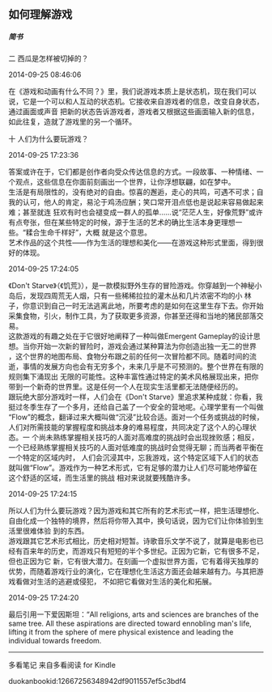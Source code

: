 ## 如何理解游戏

##### 简书

  

  二 西瓜是怎样被切掉的？

  

2014-09-25 08:46:06

在《游戏和动画有什么不同？》里，我们说游戏本质上是状态机，现在我们可以说，它是一个可以和人互动的状态机。它接收来自游戏者的信息，改变自身状态，通过画面或声音
把新的状态告诉游戏者，游戏者又根据这些画面输入新的信息，如此往复，造就了游戏里的另一个循环。

  

  十 人们为什么要玩游戏？

  

2014-09-25 17:23:36

答案或许在于，它们都是创作者向受众传达信息的方式。一段故事、一种情绪、一个观点，这些信息在你面前刻画出一个世界，让你浮想联翩，如在梦中。  
生活是有局限性的，没有绝对的自由。惊喜的邂逅，走心的共鸣，可遇不可求；自我的认可，他人的肯定，易沦于鸡汤应酬；笑口常开泪点低也是说起来容易做起来难；甚至就连
狂欢有时也会褪变成一群人的孤单……说“茫茫人生，好像荒野”或许有点夸张，但在某些特定的时候，源于生活的艺术的确比生活本身更理想一些。“糅合生命千样好”，大概
就是这个意思。  
艺术作品的这个共性——作为生活的理想和美化——在游戏这种形式里面，得到很好的体现。

  

2014-09-25 17:24:05

《Don't Starve》（《饥荒》），是一款模拟野外生存的冒险游戏。你穿越到一个神秘小岛后，发现四周荒无人烟，只有一些稀稀拉拉的灌木丛和几片浓密不均的小
林子，你意识到自己一时无法逃离此地，所要考虑的是如何在这里生存下去。你开始采集食物，引火，制作工具，为了获取更多资源，你甚至还得和当地的猪民部落交易。  
这款游戏的有趣之处在于它很好地阐释了一种叫做Emergent Gameplay的设计思想。当你开始一次新的冒险时，游戏会通过某种算法为你创造出独一无二的世界
，这个世界的地图布局、食物分布跟之前的任何一次冒险都不同。随着时间的流逝，事情的发展方向也会有无穷多个，未来几乎是不可预测的。整个世界在有限的规则集下涌现出
无限的可能性。这种丰富性通过特定的美术风格展现出来，把你带到一个新奇的世界里。这是任何一个人在现实生活里都无法随便经历的。  
跟玩绝大部分游戏时一样，人们会在《Don't Starve》里追求某种成就：你看，我挺过冬季生存了一个多月，还给自己盖了一个安全的营地呢。心理学里有一个叫做
“Flow”的概念，翻译过来大概叫做“沉浸”比较合适。面对一个任务或挑战的时候，人们对所需技能的掌握程度和挑战本身的难易程度，共同决定了这个人的心理状态。一
个尚未熟练掌握相关技巧的人面对高难度的挑战时会出现挫败感；相反，一个已经熟练掌握相关技巧的人面对低难度的挑战时会觉得无聊；而当两者平衡在一个特定的区域内时，
人们会沉浸其中，忘我游戏，这个特定区域下人们的状态就叫做“Flow”。游戏作为一种艺术形式，它有足够的潜力让人们尽可能地停留在这个舒适的区域，而生活里的挑战
相对来说就要残酷许多。

  

2014-09-25 17:24:15

所以人们为什么要玩游戏？因为游戏和其它所有的艺术形式一样，把生活理想化、自由化成一个独特的境界，然后将你带入其中，换句话说，因为它们让你体验到生活里很难体验
到的东西。  
游戏跟其它艺术形式相比，历史相对短暂。诗歌音乐文学不说了，就算是电影也已经有百来年的历史，而游戏只有短短的半个多世纪。正因为它新，它有很多不足，但也正因为它
新，它有很大潜力。在刻画一个虚拟世界方面，它有着得天独厚的优势，而随着游戏行业的演化，它在理想化生活这方面还会越来越有力。与其把游戏看做对生活的逃避或侵犯，
不如把它看做对生活的美化和拓展。

  

2014-09-25 17:24:20

最后引用一下爱因斯坦：“All religions, arts and sciences are branches of the same tree.
All these aspirations are directed toward ennobling man's life, lifting it
from the sphere of mere physical existence and leading the individual towards
freedom.

* * *

多看笔记 来自多看阅读 for Kindle

duokanbookid:12667256348942df9011557ef5c3bdf4

